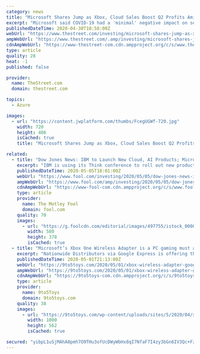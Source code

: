 ```yaml
---
category: news
title: "Microsoft Shares Jump as Xbox, Cloud Sales Boost Q2 Profits Amid Stay-at-Home Coronavirus Lockdowns"
excerpt: "Microsoft said COVID-19 had a 'minimal' negative impact on second quarter revenues, but stay-at-home orders helped boost cloud sales, and gaming subscribers, over its fiscal second quarter."
publishedDateTime: 2020-04-30T10:58:00Z
webUrl: "https://www.thestreet.com/investing/microsoft-shares-jump-as-xbox-cloud-sales-boost-q2-profits"
ampWebUrl: "https://www.thestreet.com/.amp/investing/microsoft-shares-jump-as-xbox-cloud-sales-boost-q2-profits"
cdnAmpWebUrl: "https://www-thestreet-com.cdn.ampproject.org/c/s/www.thestreet.com/.amp/investing/microsoft-shares-jump-as-xbox-cloud-sales-boost-q2-profits"
type: article
quality: 28
heat: -1
published: false

provider:
  name: TheStreet.com
  domain: thestreet.com

topics:
  - Azure

images:
  - url: "https://content.jwplatform.com/thumbs/FcegUGWf-720.jpg"
    width: 720
    height: 406
    isCached: true
    title: "Microsoft Shares Jump as Xbox, Cloud Sales Boost Q2 Profits Amid Stay-at-Home Coronavirus Lockdowns"

related:
  - title: "Dow Jones News: IBM to Launch New Cloud, AI Products; Microsoft's Next Xbox Could Face Problems"
    excerpt: "IBM is using its Think conference to roll out new products, and Microsoft will need to contend with game delays and a sluggish economy when it launches a new game console later this year."
    publishedDateTime: 2020-05-05T18:01:00Z
    webUrl: "https://www.fool.com/investing/2020/05/05/dow-jones-news-ibm-to-launch-new-cloud-ai-products.aspx"
    ampWebUrl: "https://www.fool.com/amp/investing/2020/05/05/dow-jones-news-ibm-to-launch-new-cloud-ai-products.aspx"
    cdnAmpWebUrl: "https://www-fool-com.cdn.ampproject.org/c/s/www.fool.com/amp/investing/2020/05/05/dow-jones-news-ibm-to-launch-new-cloud-ai-products.aspx"
    type: article
    provider:
      name: The Motley Fool
      domain: fool.com
    quality: 70
    images:
      - url: "https://g.foolcdn.com/editorial/images/497755/istock_000016851885_large_large.jpg"
        width: 580
        height: 378
        isCached: true
  - title: "Microsoft’s Xbox One Wireless Adapter is a PC gaming must at $17.50, a new low"
    excerpt: "Nationwide Distributors via Google Express is offering the Microsoft Xbox One Wireless Adapter for PC at $17.42 shipped with the code PTDUZB at checkout. Normally $25, and still fetching as much at both Amazon and Best Buy,"
    publishedDateTime: 2020-05-01T21:13:00Z
    webUrl: "https://9to5toys.com/2020/05/01/xbox-wireless-adapter-google-express/"
    ampWebUrl: "https://9to5toys.com/2020/05/01/xbox-wireless-adapter-google-express/amp/"
    cdnAmpWebUrl: "https://9to5toys-com.cdn.ampproject.org/c/s/9to5toys.com/2020/05/01/xbox-wireless-adapter-google-express/amp/"
    type: article
    provider:
      name: 9to5Toys
      domain: 9to5toys.com
    quality: 38
    images:
      - url: "https://9to5toys.com/wp-content/uploads/sites/5/2020/04/xbox-controller-adapter.jpg?quality=82&strip=all&w=1000"
        width: 1000
        height: 562
        isCached: true

secured: "yibpL1uSjMAhA0pmh7O9THu3ofUcDWyWbHx8qI7NfaF7I4zy3bGn6IV3Qc+FzxAevahO5ar05Fjw+L2FwrJ9GjvwhJFlGoVMlIuK6v2pOgCnk90EokPFKH2aKjNP+1oCoT2GCOUZ/S/zrXoWtQlYdf/uxDMDby3GVi10r4siaaz7uZ3zEvh9ESmfvSz4eymWH5m7WOzI/HcI4gqhNWJVGqmFamZ4H/x3qcESDCxmyZYT/giMN3wFZetJjCjuxGKAYZ1+hmlVyGt2c5iQHgECa3IUm3Y/0kflIQkKkVJDLn7ARkpZHa+8cn0Y2GR9NRE/KvRvhH15g8mrL+Cl5joPs9mkbvdROc8Z7QRalWI/Yean3JtjiD6VRO2R9nCU85cLBttHp8/T1ufIRatJZ+iqT1ACa8R5wBQ1AoPs5GqrojptfWRJDxHQRufzZJdz8SqDNZC1xl5qTAh0+WV/aFJ/+ft1j79L5gX5+DkwWYHuVEg=;Z59uwim+cUrEmZsodOnPNw=="
---
```


